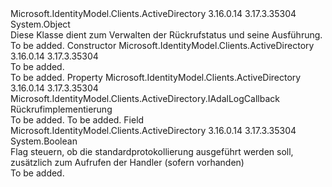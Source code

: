<Type Name="LoggerCallbackHandler" FullName="Microsoft.IdentityModel.Clients.ActiveDirectory.LoggerCallbackHandler">
  <TypeSignature Language="C#" Value="public sealed class LoggerCallbackHandler" />
  <TypeSignature Language="ILAsm" Value=".class public auto ansi sealed beforefieldinit LoggerCallbackHandler extends System.Object" />
  <TypeSignature Language="DocId" Value="T:Microsoft.IdentityModel.Clients.ActiveDirectory.LoggerCallbackHandler" />
  <TypeSignature Language="VB.NET" Value="Public NotInheritable Class LoggerCallbackHandler" />
  <TypeSignature Language="F#" Value="type LoggerCallbackHandler = class" />
  <AssemblyInfo>
    <AssemblyName>Microsoft.IdentityModel.Clients.ActiveDirectory</AssemblyName>
    <AssemblyVersion>3.16.0.14</AssemblyVersion>
    <AssemblyVersion>3.17.3.35304</AssemblyVersion>
  </AssemblyInfo>
  <Base>
    <BaseTypeName>System.Object</BaseTypeName>
  </Base>
  <Interfaces />
  <Docs>
    <summary>
            Diese Klasse dient zum Verwalten der Rückrufstatus und seine Ausführung.
            </summary>
    <remarks>To be added.</remarks>
  </Docs>
  <Members>
    <Member MemberName=".ctor">
      <MemberSignature Language="C#" Value="public LoggerCallbackHandler ();" />
      <MemberSignature Language="ILAsm" Value=".method public hidebysig specialname rtspecialname instance void .ctor() cil managed" />
      <MemberSignature Language="DocId" Value="M:Microsoft.IdentityModel.Clients.ActiveDirectory.LoggerCallbackHandler.#ctor" />
      <MemberSignature Language="VB.NET" Value="Public Sub New ()" />
      <MemberType>Constructor</MemberType>
      <AssemblyInfo>
        <AssemblyName>Microsoft.IdentityModel.Clients.ActiveDirectory</AssemblyName>
        <AssemblyVersion>3.16.0.14</AssemblyVersion>
        <AssemblyVersion>3.17.3.35304</AssemblyVersion>
      </AssemblyInfo>
      <Parameters />
      <Docs>
        <summary>To be added.</summary>
        <remarks>To be added.</remarks>
      </Docs>
    </Member>
    <Member MemberName="Callback">
      <MemberSignature Language="C#" Value="public static Microsoft.IdentityModel.Clients.ActiveDirectory.IAdalLogCallback Callback { set; }" />
      <MemberSignature Language="ILAsm" Value=".property class Microsoft.IdentityModel.Clients.ActiveDirectory.IAdalLogCallback Callback" />
      <MemberSignature Language="DocId" Value="P:Microsoft.IdentityModel.Clients.ActiveDirectory.LoggerCallbackHandler.Callback" />
      <MemberSignature Language="VB.NET" Value="Public Shared Property Callback As IAdalLogCallback" />
      <MemberSignature Language="F#" Value="member this.Callback : Microsoft.IdentityModel.Clients.ActiveDirectory.IAdalLogCallback" Usage="Microsoft.IdentityModel.Clients.ActiveDirectory.LoggerCallbackHandler.Callback" />
      <MemberType>Property</MemberType>
      <AssemblyInfo>
        <AssemblyName>Microsoft.IdentityModel.Clients.ActiveDirectory</AssemblyName>
        <AssemblyVersion>3.16.0.14</AssemblyVersion>
        <AssemblyVersion>3.17.3.35304</AssemblyVersion>
      </AssemblyInfo>
      <ReturnValue>
        <ReturnType>Microsoft.IdentityModel.Clients.ActiveDirectory.IAdalLogCallback</ReturnType>
      </ReturnValue>
      <Docs>
        <summary>
            Rückrufimplementierung
            </summary>
        <value>To be added.</value>
        <remarks>To be added.</remarks>
      </Docs>
    </Member>
    <Member MemberName="UseDefaultLogging">
      <MemberSignature Language="C#" Value="public static bool UseDefaultLogging;" />
      <MemberSignature Language="ILAsm" Value=".field public static bool UseDefaultLogging" />
      <MemberSignature Language="DocId" Value="F:Microsoft.IdentityModel.Clients.ActiveDirectory.LoggerCallbackHandler.UseDefaultLogging" />
      <MemberSignature Language="VB.NET" Value="Public Shared UseDefaultLogging As Boolean " />
      <MemberSignature Language="F#" Value=" staticval mutable UseDefaultLogging : bool" Usage="Microsoft.IdentityModel.Clients.ActiveDirectory.LoggerCallbackHandler.UseDefaultLogging" />
      <MemberType>Field</MemberType>
      <AssemblyInfo>
        <AssemblyName>Microsoft.IdentityModel.Clients.ActiveDirectory</AssemblyName>
        <AssemblyVersion>3.16.0.14</AssemblyVersion>
        <AssemblyVersion>3.17.3.35304</AssemblyVersion>
      </AssemblyInfo>
      <ReturnValue>
        <ReturnType>System.Boolean</ReturnType>
      </ReturnValue>
      <Docs>
        <summary>
            Flag steuern, ob die standardprotokollierung ausgeführt werden soll, zusätzlich zum Aufrufen der <see cref="P:Microsoft.IdentityModel.Clients.ActiveDirectory.LoggerCallbackHandler.Callback" /> Handler (sofern vorhanden)
            </summary>
        <remarks>To be added.</remarks>
      </Docs>
    </Member>
  </Members>
</Type>